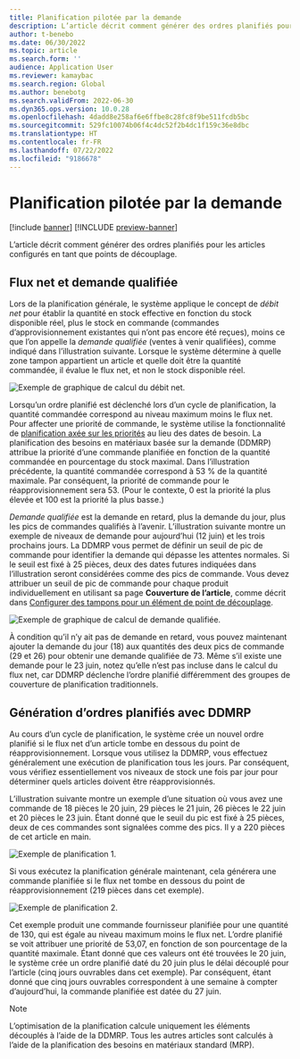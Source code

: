 ```yaml
---
title: Planification pilotée par la demande
description: L’article décrit comment générer des ordres planifiés pour les articles configurés en tant que points de découplage.
author: t-benebo
ms.date: 06/30/2022
ms.topic: article
ms.search.form: ''
audience: Application User
ms.reviewer: kamaybac
ms.search.region: Global
ms.author: benebotg
ms.search.validFrom: 2022-06-30
ms.dyn365.ops.version: 10.0.28
ms.openlocfilehash: 4dadd8e258af6e6ffbe8c28fc8f9be511fcdb5bc
ms.sourcegitcommit: 529fc10074b06f4c4dc52f2b4dc1f159c36e8dbc
ms.translationtype: HT
ms.contentlocale: fr-FR
ms.lasthandoff: 07/22/2022
ms.locfileid: "9186678"
---
```

# <a name="demand-driven-planning"></a>Planification pilotée par la demande

[!include [banner](../../includes/banner.md)]
[!INCLUDE [preview-banner](../../includes/preview-banner.md)]

L’article décrit comment générer des ordres planifiés pour les articles configurés en tant que points de découplage.

## <a name="net-flow-and-qualified-demand"></a>Flux net et demande qualifiée

Lors de la planification générale, le système applique le concept de *débit net* pour établir la quantité en stock effective en fonction du stock disponible réel, plus le stock en commande (commandes d’approvisionnement existantes qui n’ont pas encore été reçues), moins ce que l’on appelle la *demande qualifiée* (ventes à venir qualifiées), comme indiqué dans l’illustration suivante. Lorsque le système détermine à quelle zone tampon appartient un article et quelle doit être la quantité commandée, il évalue le flux net, et non le stock disponible réel.

![Exemple de graphique de calcul du débit net.](media/ddmrp-net-flow-example.png "Exemple de graphique de calcul du débit net")

Lorsqu’un ordre planifié est déclenché lors d’un cycle de planification, la quantité commandée correspond au niveau maximum moins le flux net. Pour affecter une priorité de commande, le système utilise la fonctionnalité de [planification axée sur les priorités](priority-based-planning.md) au lieu des dates de besoin. La planification des besoins en matériaux basée sur la demande (DDMRP) attribue la priorité d’une commande planifiée en fonction de la quantité commandée en pourcentage du stock maximal. Dans l’illustration précédente, la quantité commandée correspond à 53 % de la quantité maximale. Par conséquent, la priorité de commande pour le réapprovisionnement sera 53. (Pour le contexte, 0 est la priorité la plus élevée et 100 est la priorité la plus basse.)

*Demande qualifiée* est la demande en retard, plus la demande du jour, plus les pics de commandes qualifiés à l’avenir. L’illustration suivante montre un exemple de niveaux de demande pour aujourd’hui (12 juin) et les trois prochains jours. La DDMRP vous permet de définir un seuil de pic de commande pour identifier la demande qui dépasse les attentes normales. Si le seuil est fixé à 25 pièces, deux des dates futures indiquées dans l’illustration seront considérées comme des pics de commande. Vous devez attribuer un seuil de pic de commande pour chaque produit individuellement en utilisant sa page **Couverture de l’article**, comme décrit dans [Configurer des tampons pour un élément de point de découplage](ddmrp-buffer-profile-and-levels.md#set-up-buffers).

![Exemple de graphique de calcul de demande qualifiée.](media/ddmrp-net-qualified-demand-example.png "Exemple de graphique de calcul de demande qualifiée")

À condition qu’il n’y ait pas de demande en retard, vous pouvez maintenant ajouter la demande du jour (18) aux quantités des deux pics de commande (29 et 26) pour obtenir une demande qualifiée de 73. Même s’il existe une demande pour le 23 juin, notez qu’elle n’est pas incluse dans le calcul du flux net, car DDMRP déclenche l’ordre planifié différemment des groupes de couverture de planification traditionnels.

## <a name="generating-planned-orders-with-ddmrp"></a>Génération d’ordres planifiés avec DDMRP

Au cours d’un cycle de planification, le système crée un nouvel ordre planifié si le flux net d’un article tombe en dessous du point de réapprovisionnement. Lorsque vous utilisez la DDMRP, vous effectuez généralement une exécution de planification tous les jours. Par conséquent, vous vérifiez essentiellement vos niveaux de stock une fois par jour pour déterminer quels articles doivent être réapprovisionnés.

L’illustration suivante montre un exemple d’une situation où vous avez une commande de 18 pièces le 20 juin, 29 pièces le 21 juin, 26 pièces le 22 juin et 20 pièces le 23 juin. Étant donné que le seuil du pic est fixé à 25 pièces, deux de ces commandes sont signalées comme des pics. Il y a 220 pièces de cet article en main.

![Exemple de planification 1.](media/ddmrp-planning-example-1.png "Exemple de planification 1")

Si vous exécutez la planification générale maintenant, cela générera une commande planifiée si le flux net tombe en dessous du point de réapprovisionnement (219 pièces dans cet exemple).

![Exemple de planification 2.](media/ddmrp-planning-example-2.png "Exemple de planification 2")

Cet exemple produit une commande fournisseur planifiée pour une quantité de 130, qui est égale au niveau maximum moins le flux net. L’ordre planifié se voit attribuer une priorité de 53,07, en fonction de son pourcentage de la quantité maximale. Étant donné que ces valeurs ont été trouvées le 20 juin, le système crée un ordre planifié daté du 20 juin plus le délai découplé pour l’article (cinq jours ouvrables dans cet exemple). Par conséquent, étant donné que cinq jours ouvrables correspondent à une semaine à compter d’aujourd’hui, la commande planifiée est datée du 27 juin.

> [!NOTE]
> L’optimisation de la planification calcule uniquement les éléments découplés à l’aide de la DDMRP. Tous les autres articles sont calculés à l’aide de la planification des besoins en matériaux standard (MRP).
